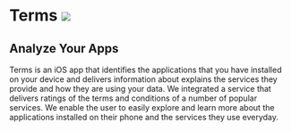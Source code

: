 # Terms ![](https://github.com/nicolaslangley/terms-app/blob/master/Terms/Resources/TermsIcon.png=120x120)
## Analyze Your Apps


Terms is an iOS app that identifies the applications that you have installed on your device and delivers information about
explains the services they provide and how they are using your data. We integrated a service that delivers ratings of the terms
and conditions of a number of popular services. We enable the user to easily explore and learn more about the applications
installed on their phone and the services they use everyday.
